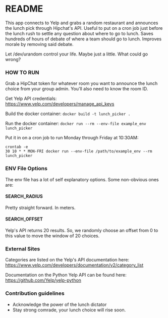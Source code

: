 # README #

This app connects to Yelp and grabs a random restaurant and announces the lunch pick through Hipchat's API. Useful to put on a cron job just before the lunch rush to settle any question about where to go to lunch. Saves hundreds of hours of debate of where a team should go to lunch. Improves morale by removing said debate.

Let /dev/urandom control your life. Maybe just a little. What could go wrong?

### HOW TO RUN ###
Grab a HipChat token for whatever room you want to announce the lunch choice from your group admin. You'll also need to know the room ID.

Get Yelp API credentials:
https://www.yelp.com/developers/manage_api_keys

Build the docker container:
`docker build -t lunch_picker .`

Run the docker container:
`docker run --rm --env-file example_env lunch_picker`

Put it in on a cron job to run Monday through Friday at 10:30AM:
```
crontab -e
30 10 * * MON-FRI docker run --env-file /path/to/example_env --rm lunch_picker
```


### ENV File Options ###
The env file has a lot of self explanatory options. Some non-obvious ones are:

#### SEARCH_RADIUS ####
Pretty straight forward. In meters.

#### SEARCH_OFFSET ####
Yelp's API returns 20 results. So, we randomly choose an offset from 0 to this value to move the window of 20 choices.


### External Sites ###
Categories are listed on the Yelp's API documentation here:
https://www.yelp.com/developers/documentation/v2/category_list

Documentation on the Python Yelp API can be found here:
https://github.com/Yelp/yelp-python

### Contribution guidelines ###

* Acknowledge the power of the lunch dictator
* Stay strong comrade, your lunch choice will rise soon.
